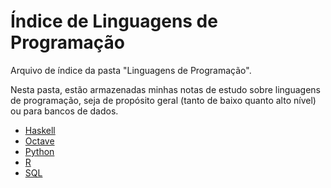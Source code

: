 # Índice de Linguagens de Programação

Arquivo de índice da pasta "Linguagens de Programação".

Nesta pasta, estão armazenadas minhas notas de estudo sobre linguagens de programação, seja de propósito geral (tanto de baixo quanto alto nível) ou para bancos de dados.

- [Haskell](Haskell.md)
- [Octave](Octave.md)
- [Python](Python/Python.md)
- [R](R.md)
- [SQL](SQL.md)
